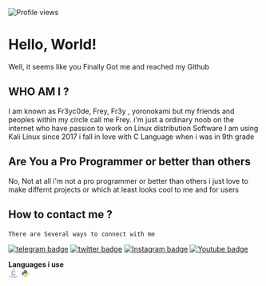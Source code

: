 ![Profile views](https://komarev.com/ghpvc/?username=fr3y&color=blue&style=flat-square&label=Profile+Views)

# Hello, World! 
Well, it seems like you Finally Got me and reached my Github  

## WHO AM I ? 
   I am known as Fr3yc0de, Frey, Fr3y , yoronokami but my friends and peoples within my circle call me Frey. i'm just a ordinary noob on the internet who have 
   passion to work on Linux distribution Software 
   I am using Kali Linux since 2017 
   i fall in love with C Language when i was in 9th grade 
   
## Are You a Pro Programmer or better than others

  No, Not at all i'm not a pro programmer or better than others i just love to make differnt projects or which at least looks
  cool to me and for users 

## How to contact me ? 
   `There are Several ways to connect with me` 

  [![telegram badge](https://img.shields.io/badge/Telegram-30302f?style=for-the-badge&logo=telegram)](https://t.me/cywar)
  [![twitter badge](https://img.shields.io/badge/Follow_Me-30302f?style=for-the-badge&logo=twitter)](https://twitter.com/Fr3yC0d3)
  [![Instagram badge](https://img.shields.io/badge/Follow_Me-30302f?style=for-the-badge&logo=Instagram)](https://instagram.com/Fr3yC0d3)
  [![Youtube badge](https://img.shields.io/badge/Follow_Me-30302f?style=for-the-badge&logo=Youtube)](https://youtube.com/c/Fr3yC0d3)

**Languages i use**  
<code><img height="20" src="https://raw.githubusercontent.com/github/explore/80688e429a7d4ef2fca1e82350fe8e3517d3494d/topics/c/c.png"></code>
<code><img height="20" src="https://raw.githubusercontent.com/github/explore/80688e429a7d4ef2fca1e82350fe8e3517d3494d/topics/python/python.png"></code>
